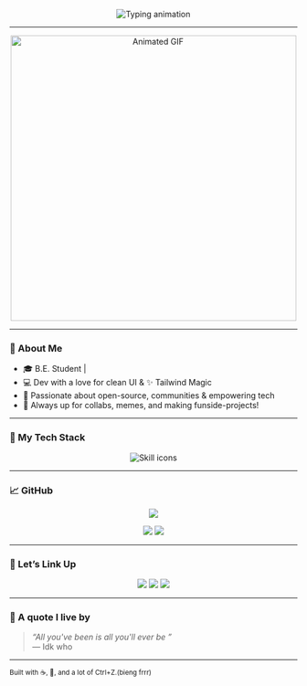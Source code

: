 
<p align="center">
  <img src="https://readme-typing-svg.herokuapp.com?font=Orbitron&size=30&duration=2000&pause=50&color=F2A6E3&center=true&vCenter=true&width=435&lines=Hey+there!+I'm+Disha+%F0%9F%91%8B;Dev+%E2%9C%A8;Open+Source+%F0%9F%8C%8E" alt="Typing animation" />
</p>


---

<p align="center">
  <img src="https://media1.giphy.com/media/v1.Y2lkPTc5MGI3NjExdTJsenI0OThuZ2k1ZTAydHhrcDQ1MDhkMWp1bXoxaG52eGZqMzNlNCZlcD12MV9pbnRlcm5hbF9naWZfYnlfaWQmY3Q9Zw/xT0xeifUCe6qj1zeYE/giphy.gif" width="500px" alt="Animated GIF" />
</p>  

---

### 🌷 About Me

- 🎓 B.E. Student |
- 💻 Dev with a love for clean UI & ✨ Tailwind Magic
- 🌸 Passionate about open-source, communities & empowering tech
- 💬 Always up for collabs, memes, and making funside-projects!

---

### 🌸 My Tech Stack

<p align="center">
  <img src="https://skillicons.dev/icons?i=html,css,js,tailwind,git,github,blender,java,vscode,figma&perline=12" alt="Skill icons" />
</p>

---

### 📈 GitHub 

<p align="center">
  <img src="https://github-readme-streak-stats.herokuapp.com?user=DishaA06&theme=tokyonight&date_format=M%20j%5B%2C%20Y%5D&ring=ff90b3&fire=ffa5d8&currStreakLabel=ffc6e0&border=DDDDDD00" />
</p>

<p align="center">
  <img src="https://github-readme-stats.vercel.app/api?username=DishaA06&show_icons=true&theme=bubblegum&icon_color=ff90b3&title_color=ffa5d8&hide_border=true" />
  <img src="https://github-readme-stats.vercel.app/api/top-langs/?username=DishaA06&layout=compact&theme=bubblegum&hide_border=true" />
</p>

---

### 💌 Let’s Link Up

<p align="center">
  <a href="https://www.linkedin.com/in/disha-oza-bba48928a/"><img src="https://img.shields.io/badge/LinkedIn-DishaOza-blue?style=for-the-badge&logo=linkedin" /></a>
  <a href="https://www.instagram.com/croqi_us?utm_source=ig_web_button_share_sheet&igsh=MWJqNXFvOHc3cnptNA=="><img src="https://img.shields.io/badge/Instagram-ARTPAGE-pink?style=for-the-badge&logo=Instagram" /></a>
<!--     <a href="mailto:doza57524@gmail.com">
    <img src="https://img.shields.io/badge/Email-Contact_Me-red?style=for-the-badge&logo=gmail&logoColor=white" /></a>
</p> -->
<a href="https://mail.google.com/mail/?view=cm&fs=1&to=doza57524@gmail.com" target="_blank">
  <img src="https://img.shields.io/badge/Email-DishaOza-red?style=for-the-badge&logo=gmail&logoColor=white" />
</a>

---

### 🌼 A quote I live by

> _“All you've been is all you'll ever be ”_  
> — Idk who

---

<sub align="center">
Built with ☕, 🍜, and a lot of Ctrl+Z.(bieng frrr)
</sub>
